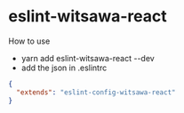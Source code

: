 # eslint-witsawa-react

How to use

- yarn add eslint-witsawa-react --dev
- add the json in .eslintrc

```json
{
  "extends": "eslint-config-witsawa-react"
}
```